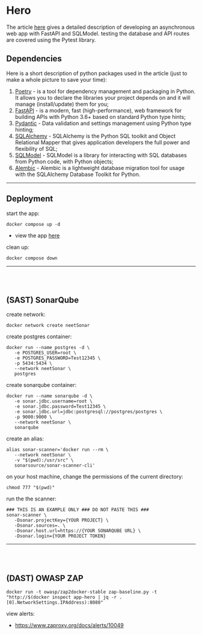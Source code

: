 # Hero
The article [here](https://medium.com/@estretyakov/the-ultimate-async-setup-fastapi-sqlmodel-alembic-pytest-ae5cdcfed3d4) gives a detailed description of developing an asynchronous web app with FastAPI and SQLModel. testing the database and API routes are covered using the Pytest library.

## Dependencies
Here is a short description of python packages used in the article (just to make a whole picture to save your time):

1. [Poetry](https://python-poetry.org) - is a tool for dependency management and packaging in Python. It allows you to
   declare the libraries your project depends on and it will manage (install/update) them for you;
2. [FastAPI](https://fastapi.tiangolo.com) - is a modern, fast (high-performance), web framework for building APIs with
   Python 3.6+ based on standard Python type hints;
3. [Pydantic](https://pydantic-docs.helpmanual.io) - Data validation and settings management using Python type hinting;
4. [SQLAlchemy](https://www.sqlalchemy.org) - SQLAlchemy is the Python SQL toolkit and Object Relational Mapper that
   gives application developers the full power and flexibility of SQL;
5. [SQLModel](https://sqlmodel.tiangolo.com) - SQLModel is a library for interacting with SQL databases from Python
   code, with Python objects;
6. [Alembic](https://alembic.sqlalchemy.org/en/latest/) - Alembic is a lightweight database migration tool for usage
   with the SQLAlchemy Database Toolkit for Python.

---

## Deployment
start the app:
```console
docker compose up -d
```
- view the app [here](http://localhost:8080/docs)

clean up:
```console
docker compose down
```
---
<br/><br/>
## (SAST) SonarQube
create network:
```console
docker network create neetSonar
```
create postgres container:
```console
docker run --name postgres -d \
   -e POSTGRES_USER=root \
   -e POSTGRES_PASSWORD=Test12345 \
   -p 5434:5434 \
   --network neetSonar \
   postgres
```
create sonarqube container:
```console
docker run --name sonarqube -d \
   -e sonar.jdbc.username=root \
   -e sonar.jdbc.password=Test12345 \
   -e sonar.jdbc.url=jdbc:postgresql://postgres/postgres \
   -p 9000:9000 \
   --network neetSonar \
   sonarqube
```
create an alias:
```console
alias sonar-scanner='docker run --rm \
   --network neetSonar \
   -v "$(pwd):/usr/src" \
   sonarsource/sonar-scanner-cli'
```
on your host machine, change the permissions of the current directory:
```console
chmod 777 "$(pwd)"
```
run the the scanner:
```console
### THIS IS AN EXAMPLE ONLY ### DO NOT PASTE THIS ###
sonar-scanner \
   -Dsonar.projectKey={YOUR PROJECT} \
   -Dsonar.sources=. \
   -Dsonar.host.url=https://{YOUR SONARQUBE URL} \
   -Dsonar.login={YOUR PROJECT TOKEN}
```

---
<br/><br/>
## (DAST) OWASP ZAP
```console
docker run -t owasp/zap2docker-stable zap-baseline.py -t "http://$(docker inspect app-hero | jq -r .[0].NetworkSettings.IPAddress):8080"
```
view alerts:
- https://www.zaproxy.org/docs/alerts/10049

